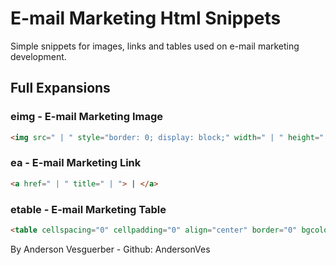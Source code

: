 # E-mail Marketing Html Snippets

Simple snippets for images, links and tables used on e-mail marketing development.

## Full Expansions

### eimg - E-mail Marketing Image

```html
<img src=" | " style="border: 0; display: block;" width=" | " height=" | " title=" | " alt=" | "/>;
```

### ea - E-mail Marketing Link

```html
<a href=" | " title=" | "> | </a>
```

### etable - E-mail Marketing Table

```html
<table cellspacing="0" cellpadding="0" align="center" border="0" bgcolor=" | "> | </table>
```

By Anderson Vesguerber - Github: AndersonVes
